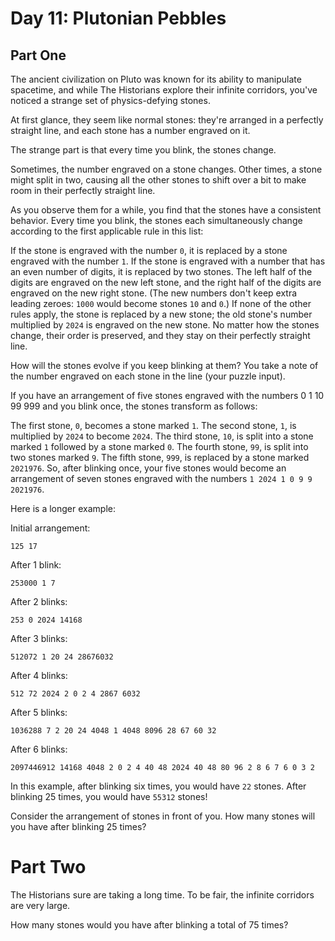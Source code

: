 # Day 11: Plutonian Pebbles
## Part One
The ancient civilization on Pluto was known for its ability to manipulate spacetime, and while The Historians explore their infinite corridors, you've noticed a strange set of physics-defying stones.

At first glance, they seem like normal stones: they're arranged in a perfectly straight line, and each stone has a number engraved on it.

The strange part is that every time you blink, the stones change.

Sometimes, the number engraved on a stone changes. Other times, a stone might split in two, causing all the other stones to shift over a bit to make room in their perfectly straight line.

As you observe them for a while, you find that the stones have a consistent behavior. Every time you blink, the stones each simultaneously change according to the first applicable rule in this list:

If the stone is engraved with the number `0`, it is replaced by a stone engraved with the number `1`.
If the stone is engraved with a number that has an even number of digits, it is replaced by two stones. The left half of the digits are engraved on the new left stone, and the right half of the digits are engraved on the new right stone. (The new numbers don't keep extra leading zeroes: `1000` would become stones `10` and `0`.)
If none of the other rules apply, the stone is replaced by a new stone; the old stone's number multiplied by `2024` is engraved on the new stone.
No matter how the stones change, their order is preserved, and they stay on their perfectly straight line.

How will the stones evolve if you keep blinking at them? You take a note of the number engraved on each stone in the line (your puzzle input).

If you have an arrangement of five stones engraved with the numbers 0 1 10 99 999 and you blink once, the stones transform as follows:

The first stone, `0`, becomes a stone marked `1`.
The second stone, `1`, is multiplied by `2024` to become `2024`.
The third stone, `10`, is split into a stone marked `1` followed by a stone marked `0`.
The fourth stone, `99`, is split into two stones marked `9`.
The fifth stone, `999`, is replaced by a stone marked `2021976`.
So, after blinking once, your five stones would become an arrangement of seven stones engraved with the numbers `1 2024 1 0 9 9 2021976`.

Here is a longer example:

Initial arrangement:
```
125 17
```

After 1 blink:
```
253000 1 7
```

After 2 blinks:
```
253 0 2024 14168
```

After 3 blinks:
```
512072 1 20 24 28676032
```

After 4 blinks:
```
512 72 2024 2 0 2 4 2867 6032
```

After 5 blinks:
```
1036288 7 2 20 24 4048 1 4048 8096 28 67 60 32
```

After 6 blinks:
```
2097446912 14168 4048 2 0 2 4 40 48 2024 40 48 80 96 2 8 6 7 6 0 3 2
```

In this example, after blinking six times, you would have `22` stones. After blinking 25 times, you would have `55312` stones!

Consider the arrangement of stones in front of you. How many stones will you have after blinking 25 times?

# Part Two 
The Historians sure are taking a long time. To be fair, the infinite corridors are very large.

How many stones would you have after blinking a total of 75 times?